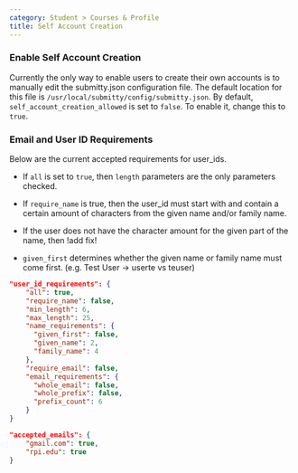 ```yaml
---
category: Student > Courses & Profile
title: Self Account Creation
---
```


### Enable Self Account Creation

Currently the only way to enable users to create their own accounts is to manually edit the submitty.json configuration file. The default location for this
file is `/usr/local/submitty/config/submitty.json`. By default, `self_account_creation_allowed` is set to `false`. To enable it, change this to `true`. 

### Email and User ID Requirements

Below are the current accepted requirements for user_ids. 
* If `all` is set to `true`, then `length` parameters are the only parameters checked. 

* If `require_name` is true, then the user_id must start with and contain a certain amount of characters from the given name and/or family name. 

* If the user does not have the character amount for the given part of the name, then !add fix!

* `given_first` determines whether the given name or family name must come first. (e.g. Test User -> userte vs teuser)

```json
"user_id_requirements": {
    "all": true,
    "require_name": false,
    "min_length": 6,
    "max_length": 25,
    "name_requirements": {
      "given_first": false,
      "given_name": 2,
      "family_name": 4
    },
    "require_email": false,
    "email_requirements": {
      "whole_email": false,
      "whole_prefix": false,
      "prefix_count": 6
    }
}
```

```json
"accepted_emails": {
    "gmail.com": true,
    "rpi.edu": true
}
```